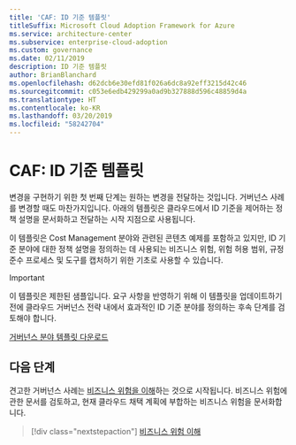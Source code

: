 ```yaml
---
title: 'CAF: ID 기준 템플릿'
titleSuffix: Microsoft Cloud Adoption Framework for Azure
ms.service: architecture-center
ms.subservice: enterprise-cloud-adoption
ms.custom: governance
ms.date: 02/11/2019
description: ID 기준 템플릿
author: BrianBlanchard
ms.openlocfilehash: d62dcb6e30efd81f026a6dc8a92eff3215d42c46
ms.sourcegitcommit: c053e6edb429299a0ad9b327888d596c48859d4a
ms.translationtype: HT
ms.contentlocale: ko-KR
ms.lasthandoff: 03/20/2019
ms.locfileid: "58242704"
---
```

# <a name="caf-identity-baseline-template"></a>CAF: ID 기준 템플릿

변경을 구현하기 위한 첫 번째 단계는 원하는 변경을 전달하는 것입니다. 거버넌스 사례를 변경할 때도 마찬가지입니다. 아래의 템플릿은 클라우드에서 ID 기준을 제어하는 정책 설명을 문서화하고 전달하는 시작 지점으로 사용됩니다.  

이 템플릿은 Cost Management 분야와 관련된 콘텐츠 예제를 포함하고 있지만, ID 기준 분야에 대한 정책 설명을 정의하는 데 사용되는 비즈니스 위험, 위험 허용 범위, 규정 준수 프로세스 및 도구를 캡처하기 위한 기초로 사용할 수 있습니다.

> [!IMPORTANT]
> 이 템플릿은 제한된 샘플입니다. 요구 사항을 반영하기 위해 이 템플릿을 업데이트하기 전에 클라우드 거버넌스 전략 내에서 효과적인 ID 기준 분야를 정의하는 후속 단계를 검토해야 합니다.

<!-- markdownlint-disable MD033 -->

 <a href="https://archcenter.blob.core.windows.net/cdn/fusion/governance/Governance Discipline Template.docx">거버넌스 분야 템플릿 다운로드</a>

<!-- markdownlint-enable MD033 -->

## <a name="next-steps"></a>다음 단계

견고한 거버넌스 사례는 [비즈니스 위험을 이해](./business-risks.md)하는 것으로 시작됩니다. 비즈니스 위험에 관한 문서를 검토하고, 현재 클라우드 채택 계획에 부합하는 비즈니스 위험을 문서화합니다.

> [!div class="nextstepaction"]
> [비즈니스 위험 이해](./business-risks.md)
